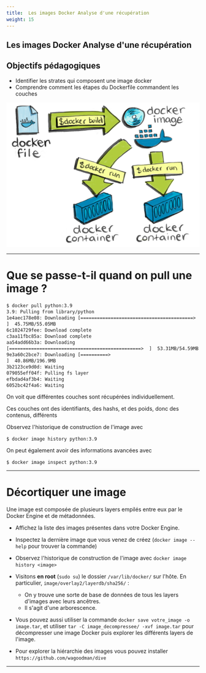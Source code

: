 ```yaml
---
title:  Les images Docker Analyse d'une récupération
weight: 15
---
```


## Les images Docker Analyse d'une récupération

## Objectifs pédagogiques
  - Identifier les strates qui composent une image docker
  - Comprendre comment les étapes du Dockerfile commandent les couches

![](../assets/images/docker-cycle.jpg)

---

# Que se passe-t-il quand on pull une image ?

```shell
$ docker pull python:3.9
3.9: Pulling from library/python
1e4aec178e08: Downloading [=========================================>         ]  45.75MB/55.05MB
6c1024729fee: Download complete 
c3aa11fbc85a: Download complete 
aa54add66b3a: Downloading [================================================>  ]  53.31MB/54.59MB
9e3a60c2bce7: Downloading [==========>                                        ]  40.86MB/196.9MB
3b2123ce9d0d: Waiting 
079055eff04f: Pulling fs layer 
efbdad4af3b4: Waiting 
6052bc42f4a6: Waiting 

```
On voit que différentes couches sont récupérées individuellement.

Ces couches ont des identifiants, des hashs, et des poids, donc des contenus, différents

Observez l'historique de construction de l'image avec 

```shell
$ docker image history python:3.9
```

On peut également avoir des informations avancées avec 

```shell
$ docker image inspect python:3.9
```

---

# Décortiquer une image

Une image est composée de plusieurs layers empilés entre eux par le Docker Engine et de métadonnées.

- Affichez la liste des images présentes dans votre Docker Engine.

- Inspectez la dernière image que vous venez de créez (`docker image --help` pour trouver la commande)

- Observez l'historique de construction de l'image avec `docker image history <image>`

- Visitons **en root** (`sudo su`) le dossier `/var/lib/docker/` sur l'hôte. En particulier, `image/overlay2/layerdb/sha256/` :

  - On y trouve une sorte de base de données de tous les layers d'images avec leurs ancêtres.
  - Il s'agit d'une arborescence.

- Vous pouvez aussi utiliser la commande `docker save votre_image -o image.tar`, et utiliser `tar -C image_decompressee/ -xvf image.tar` pour décompresser une image Docker puis explorer les différents layers de l'image.

- Pour explorer la hiérarchie des images vous pouvez installer `https://github.com/wagoodman/dive`

---